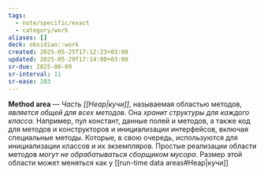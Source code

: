 ```yaml
---
tags:
  - note/specific/exact
  - category/work
aliases: []
deck: obsidian::work
created: 2025-05-25T17:12:23+03:00
updated: 2025-05-29T17:14:00+03:00
sr-due: 2025-06-09
sr-interval: 11
sr-ease: 283
---
```


**Method area**
—
*Часть [[Heap|кучи]]*, называемая областью методов, *является общей для всех методов*. Она *хранит структуры для каждого класса*. Например, пул констант, данные полей и методов, а также код для методов и конструкторов и инициализации интерфейсов, включая специальные методы. Которые, в свою очередь, используются для инициализации классов и их экземпляров. Простые реализации области методов *могут не обрабатываться сборщиком мусора*. Размер этой области может меняться как у [[run-time data areas#Heap|кучи]]
